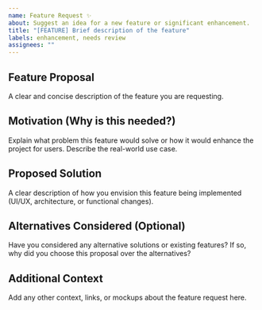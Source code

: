 ```yaml
---
name: Feature Request ✨
about: Suggest an idea for a new feature or significant enhancement.
title: "[FEATURE] Brief description of the feature"
labels: enhancement, needs review
assignees: ""
---
```


## Feature Proposal

A clear and concise description of the feature you are requesting.

## Motivation (Why is this needed?)

Explain what problem this feature would solve or how it would enhance the project for users. Describe the real-world use case.

## Proposed Solution

A clear description of how you envision this feature being implemented (UI/UX, architecture, or functional changes).

## Alternatives Considered (Optional)

Have you considered any alternative solutions or existing features? If so, why did you choose this proposal over the alternatives?

## Additional Context

Add any other context, links, or mockups about the feature request here.
